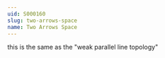 ```yaml
---
uid: S000160
slug: two-arrows-space
name: Two Arrows Space
---
```

this is the same as the "weak parallel line topology"

